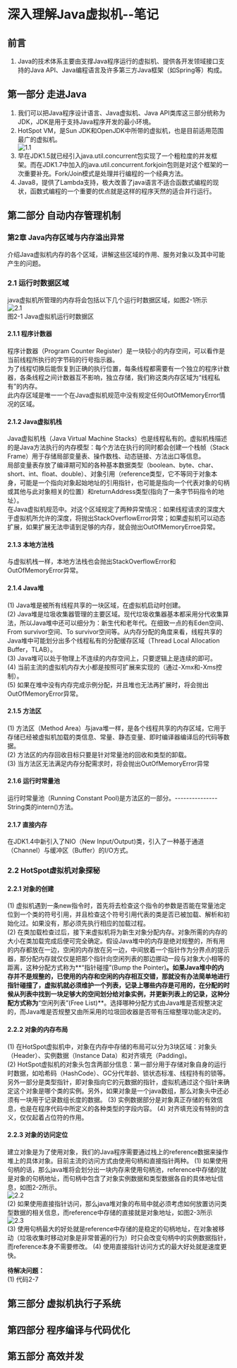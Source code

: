 # 深入理解Java虚拟机--笔记
## 前言
1. Java的技术体系主要由支撑Java程序运行的虚拟机、提供各开发领域接口支持的Java API、Java编程语言及许多第三方Java框架（如Spring等）构成。
## 第一部分 走进Java
1. 我们可以把Java程序设计语言、Java虚拟机、Java API类库这三部分统称为JDK，JDK是用于支持Java程序开发的最小环境。
2. HotSpot VM，是Sun JDK和OpenJDK中所带的虚拟机，也是目前适用范围最广的虚拟机。  
![1.1](images/1.1.png)
3. 早在JDK1.5就已经引入java.util.concurrent包实现了一个粗粒度的并发框架。而在JDK1.7中加入的java.util.concurrent.forkjoin包则是对这个框架的一次重要补充。Fork/Join模式是处理并行编程的一个经典方法。
4. Java8，提供了Lambda支持，极大改善了java语言不适合函数式编程的现状，函数式编程的一个重要的优点就是这样的程序天然的适合并行运行。
## 第二部分 自动内存管理机制
### 第2章 Java内存区域与内存溢出异常
介绍Java虚拟机内存的各个区域，讲解这些区域的作用、服务对象以及其中可能产生的问题。
### 2.1 运行时数据区域
java虚拟机所管理的内存将会包括以下几个运行时数据区域，如图2-1所示  
![2.1](images/2.1.jpg)  
图2-1 Java虚拟机运行时数据区
#### 2.1.1 程序计数器
程序计数器（Program Counter Register）是一块较小的内存空间，可以看作是当前线程所执行的字节码的行号指示器。  
为了线程切换后能恢复到正确的执行位置，每条线程都需要有一个独立的程序计数器，各条线程之间计数器互不影响，独立存储，我们称这类内存区域为“线程私有”的内存。  
此内存区域是唯一一个在Java虚拟机规范中没有规定任何OutOfMemoryError情况的区域。
#### 2.1.2 Java虚拟机栈
Java虚拟机栈（Java Virtual Machine Stacks）也是线程私有的。虚拟机栈描述的是Java方法执行的内存模型：每个方法在执行的同时都会创建一个栈帧（Stack Frame）用于存储局部变量表、操作数栈、动态链接、方法出口等信息。  
局部变量表存放了编译期可知的各种基本数据类型（boolean、byte、char、short、int、float、double）、对象引用（reference类型，它不等同于对象本身，可能是一个指向对象起始地址的引用指针，也可能是指向一个代表对象的句柄或其他与此对象相关的位置）和returnAddress类型(指向了一条字节码指令的地址）。  
在Java虚拟机规范中。对这个区域规定了两种异常情况：如果线程请求的深度大于虚拟机所允许的深度，将抛出StackOverflowError异常；如果虚拟机可以动态扩展，如果扩展无法申请到足够的内存，就会抛出OutOfMemoryErroe异常。  
#### 2.1.3 本地方法栈
与虚拟机栈一样，本地方法栈也会抛出StackOverflowError和OutOfMemoryError异常。  
#### 2.1.4 Java堆
(1) Java堆是被所有线程共享的一块区域，在虚拟机启动时创建。  
(2) Java堆是垃圾收集器管理的主要区域。现代垃圾收集器基本都采用分代收集算法，所以Java堆中还可以细分为：新生代和老年代。在细致一点的有Eden空间、From survivor空间、To survivor空间等。从内存分配的角度来看，线程共享的Java堆中可能划分出多个线程私有的分配缓存区域（Thread Local Allocation Buffer，TLAB）。  
(3) Java堆可以处于物理上不连续的内存空间上，只要逻辑上是连续的即可。  
(4) 当前主流的虚拟机内存大小都是按照可扩展来实现的（通过-Xmx和-Xms控制）。  
(5) 如果在堆中没有内存完成示例分配，并且堆也无法再扩展时，将会抛出OutOfMemoryError异常。
#### 2.1.5 方法区
(1) 方法区（Method Area）与java堆一样，是各个线程共享的内存区域，它用于存储已经被虚拟机加载的类信息、常量、静态变量、即时编译器编译后的代码等数据。  
(2) 方法区的内存回收目标只要是针对常量池的回收和类型的卸载。  
(3) 当方法区无法满足内存分配需求时，将会抛出OutOfMemoryError异常
#### 2.1.6 运行时常量池
运行时常量池（Running Constant Pool)是方法区的一部分。---------------String类的intern()方法。
#### 2.1.7 直接内存
在JDK1.4中新引入了NIO（New Input/Output)类，引入了一种基于通道（Channel）与缓冲区（Buffer）的I/O方式。
### 2.2 HotSpot虚拟机对象探秘
#### 2.2.1 对象的创建
(1) 虚拟机遇到一条new指令时，首先将去检查这个指令的参数是否能在常量池定位到一个类的符号引用，并且检查这个符号引用代表的类是否已被加载、解析和初始化过。如果没有，那必须先执行相应的加载过程。  
(2) 在类加载检查过后，接下来虚拟机将为新生对象分配内存。对象所需的内存的大小在类加载完成后便可完全确定。假设Java堆中的内存是绝对规整的，所有用的内存都放在一边，空闲的内存放在另一边，中间放着一个指针作为分界点的提示器，那分配内存就仅仅是把那个指针向空闲列表的那边挪动一段与对象大小相等的距离，这种分配方式称为**“指针碰撞”(Bump the Pointer)**。如果Java堆中的内存并不是规整的，已使用的内存和空闲的内存相互交错，那就没有办法简单地进行指针碰撞了，虚拟机就必须维护一个列表，记录上哪些内存是可用的，在分配的时候从列表中找到一块足够大的空间划分给对象实例，并更新列表上的记录，这种分配方式称为**“空闲列表”(Free List)**。选择哪种分配方式由Java堆是否规整决定的，而Java堆是否规整又由所采用的垃圾回收器是否带有压缩整理功能决定的。
#### 2.2.2 对象的内存布局
(1) 在HotSpot虚拟机中，对象在内存中存储的布局可以分为3块区域：对象头（Header）、实例数据（Instance Data）和对齐填充（Padding)。  
(2) HotSpot虚拟机的对象头包含两部分信息：第一部分用于存储对象自身的运行时数据，如哈希码（HashCode）、GC分代年龄、锁状态标准、线程持有的锁等。另外一部分是类型指针，即对象指向它的元数据的指针，虚拟机通过这个指针来确定这个对象是哪个类的实例。另外，如果对象是一个java数组，那么对象头中还必须有一块用于记录数组长度的数据。
(3) 实例数据部分是对象真正存储的有效信息，也是在程序代码中所定义的各种类型的字段内容。
(4) 对齐填充没有特别的含义，仅仅起着占位符的作用。
#### 2.2.3 对象的访问定位
建立对象是为了使用对象，我们的Java程序需要通过栈上的reference数据来操作堆上的具体对象。目前主流的访问方式由使用句柄和直接指针两种。
(1) 如果使用句柄的话，那么java堆将会划分出一块内存来使用句柄池，reference中存储的就是对象的句柄地址，而句柄中包含了对象实例数据和类型数据各自的具体地址信息，如图2-2所示。  
![2.2](images/2.2.jpg)  
(2) 如果使用直接指针访问，那么java堆对象的布局中就必须考虑如何放置访问类型数据的相关信息，而reference中存储的直接就是对象地址，如图2-3所示  
![2.3](images/2.3.jpg)  
(3) 使用句柄最大的好处就是reference中存储的是稳定的句柄地址，在对象被移动（垃圾收集时移动对象是非常普遍的行为）时只会改变句柄中的实例数据指针，而reference本身不需要修改。
(4) 使用直接指针访问方式的最大好处就是速度更快。

**待解决问题：**  
(1) 代码2-7
## 第三部分 虚拟机执行子系统
## 第四部分 程序编译与代码优化
## 第五部分 高效并发